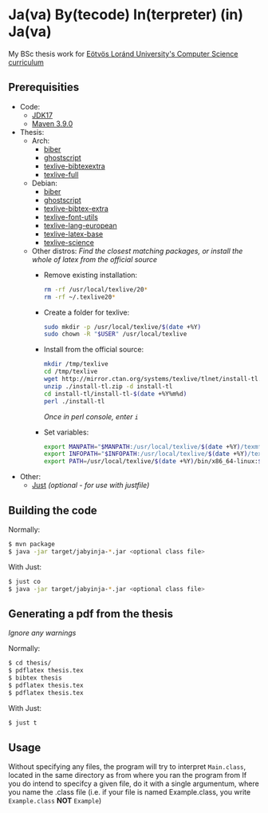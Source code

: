 # Ja(va) By(tecode) In(terpreter) (in) Ja(va)

My BSc thesis work for [Eötvös Loránd University's Computer Science curriculum](https://www.inf.elte.hu/en)

## Prerequisities

- Code:
    - [JDK17](https://openjdk.org/projects/jdk/17/)
    - [Maven 3.9.0](https://maven.apache.org/download.cgi)
- Thesis:
    - Arch:
        - [biber](https://archlinux.org/packages/community/any/biber/)
        - [ghostscript](https://archlinux.org/packages/extra/x86_64/ghostscript/)
        - [texlive-bibtexextra](https://archlinux.org/packages/extra/any/texlive-bibtexextra/)
        - [texlive-full](https://aur.archlinux.org/packages/texlive-full)
    - Debian:
        - [biber](https://packages.debian.org/search?keywords=biber)
        - [ghostscript](https://packages.debian.org/search?keywords=ghostscript)
        - [texlive-bibtex-extra](https://packages.debian.org/search?keywords=texlive-bibtex-extra)
        - [texlive-font-utils](https://packages.debian.org/search?keywords=texlive-font-utils)
        - [texlive-lang-european](https://packages.debian.org/search?keywords=texlive-lang-european)
        - [texlive-latex-base](https://packages.debian.org/search?keywords=texlive-latex-base)
        - [texlive-science](https://packages.debian.org/search?keywords=texlive-science)
    - Other distros:
        *Find the closest matching packages, or install the whole of latex from the official source*
        - Remove existing installation:
            ```sh
            rm -rf /usr/local/texlive/20*
            rm -rf ~/.texlive20*
            ```
        - Create a folder for texlive:
            ```sh
            sudo mkdir -p /usr/local/texlive/$(date +%Y)
            sudo chown -R "$USER" /usr/local/texlive
            ```
        - Install from the official source:
            ```sh
            mkdir /tmp/texlive
            cd /tmp/texlive
            wget http://mirror.ctan.org/systems/texlive/tlnet/install-tl.zip
            unzip ./install-tl.zip -d install-tl
            cd install-tl/install-tl-$(date +%Y%m%d)
            perl ./install-tl
            ```

            *Once in perl console, enter `i`*
        - Set variables:
            ```sh
            export MANPATH="$MANPATH:/usr/local/texlive/$(date +%Y)/texmf-dist/doc/man"
            export INFOPATH="$INFOPATH:/usr/local/texlive/$(date +%Y)/texmf-dist/doc/info"
            export PATH=/usr/local/texlive/$(date +%Y)/bin/x86_64-linux:$PATH
            ```
- Other:
    - [Just](https://github.com/casey/just) *(optional - for use with justfile)*

## Building the code

Normally:
```sh
$ mvn package
$ java -jar target/jabyinja-*.jar <optional class file>
```

With Just:
```sh
$ just co
$ java -jar target/jabyinja-*.jar <optional class file>
```

## Generating a pdf from the thesis

*Ignore any warnings*

Normally:
```sh
$ cd thesis/
$ pdflatex thesis.tex
$ bibtex thesis
$ pdflatex thesis.tex
$ pdflatex thesis.tex
```

With Just:
```sh
$ just t
```

## Usage

Without specifying any files, the program will try to interpret `Main.class`, located in the same directory as from where you ran the program from
If you do intend to specifcy a given file, do it with a single argumentum, where you name the .class file (i.e. if your file is named Example.class, you write `Example.class` **NOT** `Example`)

